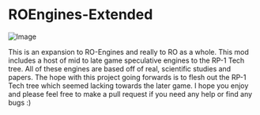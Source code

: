 # ROEngines-Extended

![Image](https://i.imgur.com/N39nSOh.jpg?1)

This is an expansion to RO-Engines and really to RO as a whole. This mod includes a host of mid to late game speculative engines to the RP-1
Tech tree. All of these engines are based off of real, scientific studies and papers. The hope with this project going forwards is to flesh 
out the RP-1 Tech tree which seemed lacking towards the later game. I hope you enjoy and please feel free to make a pull request if you need
any help or find any bugs :)
